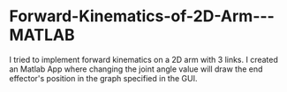 # Forward-Kinematics-of-2D-Arm---MATLAB

I tried to implement forward kinematics on a 2D arm with 3 links. I created an Matlab App where changing the joint angle value will draw the end effector's position in the graph specified in the GUI. 
